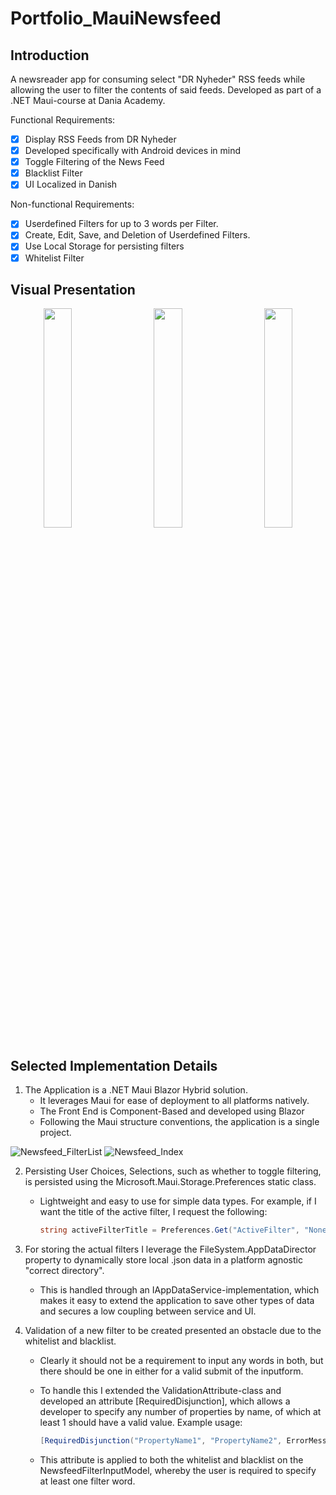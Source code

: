 # Portfolio_MauiNewsfeed

## Introduction

A newsreader app for consuming select "DR Nyheder" RSS feeds while allowing the user to filter the contents of said feeds. Developed as part of a .NET Maui-course at  Dania Academy.

Functional Requirements:
- [x] Display RSS Feeds from DR Nyheder
- [x] Developed specifically with Android devices in mind
- [x] Toggle Filtering of the News Feed
- [x] Blacklist Filter
- [x] UI Localized in Danish 

Non-functional Requirements:
- [x] Userdefined Filters for up to 3 words per Filter.
- [x] Create, Edit, Save, and Deletion of Userdefined Filters. 
- [x] Use Local Storage for persisting filters
- [x] Whitelist Filter

## Visual Presentation

   
<div align="center">
   <img align="left" width="30%" height="auto" src="https://user-images.githubusercontent.com/76184606/224510902-144fbbae-dfb6-48c9-9019-afd31aadf8ef.png">
   <img width="30%" height="auto" src="https://user-images.githubusercontent.com/76184606/224510899-edebeb1f-0e58-4579-8c58-07bbd8343c04.png">
   <img align="right" width="30%" height="auto" src="https://user-images.githubusercontent.com/76184606/224510513-f100979b-cf71-426a-bd8c-7578ffa245a2.png">
</div>
   
## Selected Implementation Details


1. The Application is a .NET Maui Blazor Hybrid solution. 
   - It leverages Maui for ease of deployment to all platforms natively.
   - The Front End is Component-Based and developed using Blazor
   - Following the Maui structure conventions, the application is a single project.

![Newsfeed_FilterList](https://user-images.githubusercontent.com/76184606/224510899-edebeb1f-0e58-4579-8c58-07bbd8343c04.png)
![Newsfeed_Index](https://user-images.githubusercontent.com/76184606/224510902-144fbbae-dfb6-48c9-9019-afd31aadf8ef.png)

2. Persisting User Choices, Selections, such as whether to toggle filtering, is persisted using the Microsoft.Maui.Storage.Preferences static class.
   - Lightweight and easy to use for simple data types. For example, if I want the title of the active filter, I request the following:
   
      ```cs
      string activeFilterTitle = Preferences.Get("ActiveFilter", "None");
      ```
      
3. For storing the actual filters I leverage the FileSystem.AppDataDirector property to dynamically store local .json data in a platform agnostic "correct directory".
   - This is handled through an IAppDataService<T>-implementation, which makes it easy to extend the application to save other types of data and secures a low coupling between service and UI.

4. Validation of a new filter to be created presented an obstacle due to the whitelist and blacklist. 
   - Clearly it should not be a requirement to input any words in both, but there should be one in either for a valid submit of the inputform.
   - To handle this I extended the ValidationAttribute-class and developed an attribute [RequiredDisjunction], which allows a developer to specify any number of properties by name, of which at least 1 should have a valid value. Example usage:
   
      ```cs
      [RequiredDisjunction("PropertyName1", "PropertyName2", ErrorMessage = "At least one of these should be filled out."]
      ```
   
   - This attribute is applied to both the whitelist and blacklist on the NewsfeedFilterInputModel, whereby the user is required to specify at least one filter word.
